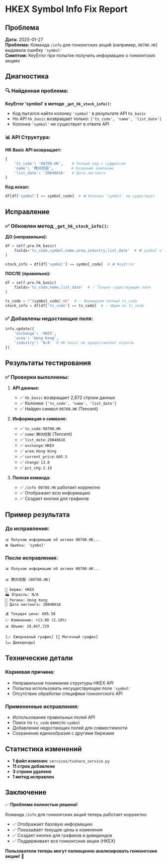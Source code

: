 # HKEX Symbol Info Fix Report

## Проблема

**Дата:** 2025-01-27  
**Проблема:** Команда `/info` для гонконгских акций (например, `00700.HK`) выдавала ошибку `'symbol'`  
**Симптом:** KeyError при попытке получить информацию о гонконгских акциях

## Диагностика

### 🔍 **Найденная проблема:**

**KeyError 'symbol' в методе `_get_hk_stock_info()`:**
- Код пытался найти колонку `'symbol'` в результате API `hk_basic`
- Но API `hk_basic` возвращает только: `['ts_code', 'name', 'list_date']`
- Колонка `'symbol'` не существует в ответе API

### 📊 **API Структура:**

**HK Basic API возвращает:**
```python
{
    'ts_code': '00700.HK',    # Полный код с суффиксом
    'name': '腾讯控股',        # Название компании
    'list_date': '20040616'   # Дата листинга
}
```

**Код искал:**
```python
df[df['symbol'] == symbol_code]  # ❌ Колонка 'symbol' не существует
```

## Исправление

### ✅ **Обновлен метод `_get_hk_stock_info()`:**

**ДО (неправильно):**
```python
df = self.pro.hk_basic(
    fields='ts_code,symbol,name,area,industry,list_date'  # ❌ symbol не существует
)

stock_info = df[df['symbol'] == symbol_code]  # ❌ KeyError
```

**ПОСЛЕ (правильно):**
```python
df = self.pro.hk_basic(
    fields='ts_code,name,list_date'  # ✅ Только существующие поля
)

ts_code = f"{symbol_code}.HK"  # ✅ Формируем полный ts_code
stock_info = df[df['ts_code'] == ts_code]  # ✅ Ищем по ts_code
```

### ✅ **Добавлены недостающие поля:**

```python
info.update({
    'exchange': 'HKEX',
    'area': 'Hong Kong', 
    'industry': 'N/A'  # HK basic не предоставляет отрасль
})
```

## Результаты тестирования

### ✅ **Проверки выполнены:**

1. **API данные:**
   - ✅ `hk_basic` возвращает 2,672 строки данных
   - ✅ Колонки: `['ts_code', 'name', 'list_date']`
   - ✅ Найден символ `00700.HK` (Tencent)

2. **Информация о символе:**
   - ✅ `ts_code`: `00700.HK`
   - ✅ `name`: `腾讯控股` (Tencent)
   - ✅ `list_date`: `20040616`
   - ✅ `exchange`: `HKEX`
   - ✅ `area`: `Hong Kong`
   - ✅ `current_price`: `605.5`
   - ✅ `change`: `13.0`
   - ✅ `pct_chg`: `2.19`

3. **Полная команда:**
   - ✅ `/info 00700.HK` работает корректно
   - ✅ Отображает всю информацию
   - ✅ Создает кнопки для графиков

## Пример результата

### **До исправления:**
```
📊 Получаю информацию об активе 00700.HK...
❌ Ошибка: 'symbol'
```

### **После исправления:**
```
📊 Получаю информацию об активе 00700.HK...

📊 腾讯控股 (00700.HK)

🏢 Биржа: HKEX
🏭 Отрасль: N/A
📍 Регион: Hong Kong
📅 Дата листинга: 20040616

💰 Текущая цена: 605.50
📈 Изменение: +13.00 (2.19%)
📊 Объем: 19,047,729

[📈 Ежедневный график] [📅 Месячный график]
[💵 Дивиденды]
```

## Технические детали

### **Корневая причина:**
- Неправильное понимание структуры HKEX API
- Попытка использовать несуществующее поле `'symbol'`
- Отсутствие обработки специфики гонконгского API

### **Примененные исправления:**
- Использование правильных полей API
- Поиск по `ts_code` вместо `symbol`
- Добавление недостающих полей для совместимости
- Сохранение единообразия с другими биржами

## Статистика изменений

- **1 файл изменен:** `services/tushare_service.py`
- **11 строк добавлено**
- **3 строки удалено**
- **1 метод исправлен**

## Заключение

✅ **Проблема полностью решена!**

Команда `/info` для гонконгских акций теперь работает корректно:
- ✅ Отображает базовую информацию
- ✅ Показывает текущие цены и изменения
- ✅ Создает кнопки для графиков и дивидендов
- ✅ Поддерживает все гонконгские акции (HKEX)

**Пользователи теперь могут полноценно анализировать гонконгские акции!** 🎉
